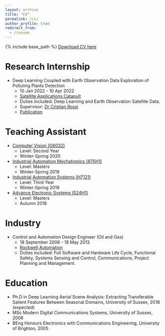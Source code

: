 ```yaml
---
layout: archive
title: "CV"
permalink: /cv/
author_profile: true
redirect_from:
  - /resume
---
```


{% include base_path %}
[Download CV here](https://gvsam7.github.io/files/cv.pdf)

Research Internship
======
* Deep Learning Coupled with Earth Observation Data Exploration of Polluting Plants Detection
  * 10 Jan 2022 - 10 Apr 2022
  * [Satellite Applications Catapult](https://sa.catapult.org.uk/)
  * Duties included: Deep Learning and Earth Observation Satellite Data.
  * Supervisor: [Dr Cristian Rossi](https://ieeexplore.ieee.org/author/37590354100)
  * [Publication](https://ieeexplore.ieee.org/abstract/document/9883772)

Teaching Assistant
======
* [Computer Vision (G6032)](https://www.sussex.ac.uk/study/modules/undergraduate/2020/G6032-computer-vision)
  * Level: Second Year
  * Winter-Spring 2020
* [Industrial Automation Mechatronics (875H1)](https://www.sussex.ac.uk/study/modules/postgraduate/2021/875H1-automation-and-mechatronics)
  * Level: Masters
  * Winter-Spring 2019
* [Industrial Automation Systems (H7121)](https://www.sussex.ac.uk/study/modules/undergraduate/2022/H7121-industrial-automation-systems)
  * Level: Third Year
  * Winter-Spring 2019
* [Advance Electronic Systems (524H1)](https://www.sussex.ac.uk/study/modules/undergraduate/2021/524H1-advanced-electronic-systems)
  * Level: Masters
  * Autumn 2018

Industry
======
* Control and Automation Design Engineer (Oil and Gas)
  * 18 September 2006 - 18 May 2013
  * [Rockwell Automation](https://www.rockwellautomation.com/en-us.html)
  * Duties included: Full Software and Hardware Life Cycle, Functional Safety, Systems Sensing and Control, Communications, Project Planning and Management.

Education
======
* Ph.D in Deep Learning Aerial Scene Analysis: Extracting Transferable Salient Features Between Seasonal Domains, University of Sussex, 2018 (expected)
* MSc Modern Digital Communications Systems, University of Sussex, 2006
* BEng Honours Electronics with Communications Engineering, University of Brighton, 2005


<!-- Work experience
======
* Summer 2015: Research Assistant
  * Github University
  * Duties included: Tagging issues
  * Supervisor: Professor Git

* Fall 2015: Research Assistant
  * Github University
  * Duties included: Merging pull requests
  * Supervisor: Professor Hub

Skills
======
* Skill 1
* Skill 2
  * Sub-skill 2.1
  * Sub-skill 2.2
  * Sub-skill 2.3
* Skill 3

Publications
======
  <ul>{% for post in site.publications %}
    {% include archive-single-cv.html %}
  {% endfor %}</ul>

Talks
======
  <ul>{% for post in site.talks %}
    {% include archive-single-talk-cv.html %}
  {% endfor %}</ul>

Teaching
======
  <ul>{% for post in site.teaching %}
    {% include archive-single-cv.html %}
  {% endfor %}</ul>

Service and leadership
======
* Currently signed in to 43 different slack teams -->
